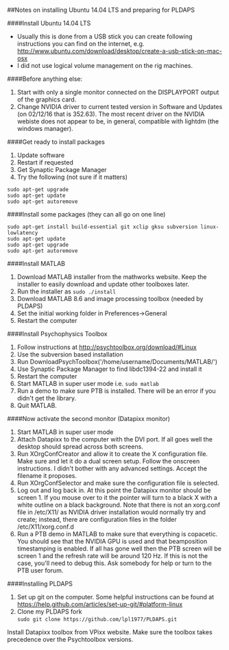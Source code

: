 ##Notes on installing Ubuntu 14.04 LTS and preparing for PLDAPS  

####Install Ubuntu 14.04 LTS  
* Usually this is done from a USB stick you can create following instructions you can find on the internet, e.g.  http://www.ubuntu.com/download/desktop/create-a-usb-stick-on-mac-osx   
* I did not use logical volume management on the rig machines.  

####Before anything else:
1.  Start with only a single monitor connected on the DISPLAYPORT output of the graphics card.  
2.  Change NVIDIA driver to current tested version in Software and Updates (on 02/12/16 that is 352.63).  The most recent driver on the NVIDIA webiste does not appear to be, in general, compatible with lightdm (the windows manager).

####Get ready to install packages
1.  Update software
2.  Restart if requested  
3.  Get Synaptic Package Manager
4.  Try the following (not sure if it matters)  
```
sudo apt-get upgrade
sudo apt-get update
sudo apt-get autoremove
```

####Install some packages (they can all go on one line)
```
sudo apt-get install build-essential git xclip gksu subversion linux-lowlatency   
sudo apt-get update
sudo apt-get upgrade
sudo apt-get autoremove
```

####Install MATLAB
1.  Download MATLAB installer from the mathworks website.  Keep the installer to easily download and update other toolboxes later.
2.  Run the installer as `sudo ./install`
3.  Download MATLAB 8.6 and image processing toolbox (needed by PLDAPS)
4.  Set the initial working folder in Preferences->General
5.  Restart the computer

####Install Psychophysics Toolbox  
1.  Follow instructions at http://psychtoolbox.org/download/#Linux  
2.  Use the subversion based installation  
3.  Run DownloadPsychToolbox('/home/username/Documents/MATLAB/')  
4.  Use Synaptic Package Manager to find libdc1394-22 and install it
5.  Restart the computer
6.  Start MATLAB in super user mode i.e. `sudo matlab`
7.  Run a demo to make sure PTB is installed.  There will be an error if you didn't get the library.
7.  Quit MATLAB.

####Now activate the second monitor (Datapixx monitor)  
1.  Start MATLAB in super user mode
2.  Attach Datapixx to the computer with the DVI port.  If all goes well the desktop should spread across both screens.
3.  Run XOrgConfCreator and allow it to create the X configuration file.  Make sure and let it do a dual screen setup.  Follow the onscreen instructions.  I didn't bother with any advanced settings.  Accept the filename it proposes.
4.  Run XOrgConfSelector and make sure the configuration file is selected.  
5.  Log out and log back in.  At this point the Datapixx monitor should be screen 1.  If you  mouse over to it the pointer will turn to a black X with a white outline on a black background.  Note that there is not an xorg.conf file in /etc/X11/ as NVIDIA driver installation would normally try and create; instead, there are configuration files in the folder /etc/X11/xorg.conf.d  
6.  Run a PTB demo in MATLAB to make sure that everything is copacetic.  You should see that the NVIDIA GPU is used and that beamposition timestamping is enabled.  If all has gone well then the PTB screen will be screen 1 and the refresh rate will be around 120 Hz.  If this is not the case, you'll need to debug this.  Ask somebody for help or turn to the PTB user forum.

####Installing PLDAPS  
1.  Set up git on the computer.  Some helpful instructions can be found at https://help.github.com/articles/set-up-git/#platform-linux  
2.  Clone my PLDAPS fork  
```sudo git clone https://github.com/lpl1977/PLDAPS.git```

Install Datapixx toolbox from VPixx website.  Make sure the toolbox takes precedence over the Psychtoolbox versions.
